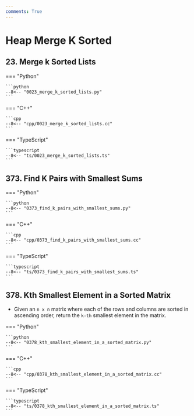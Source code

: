 ```yaml
---
comments: True
---
```


# Heap Merge K Sorted

## 23. Merge k Sorted Lists

=== "Python"

    ```python
    --8<-- "0023_merge_k_sorted_lists.py"
    ```

=== "C++"

    ```cpp
    --8<-- "cpp/0023_merge_k_sorted_lists.cc"
    ```

=== "TypeScript"

    ```typescript
    --8<-- "ts/0023_merge_k_sorted_lists.ts"
    ```

## 373. Find K Pairs with Smallest Sums

=== "Python"

    ```python
    --8<-- "0373_find_k_pairs_with_smallest_sums.py"
    ```

=== "C++"

    ```cpp
    --8<-- "cpp/0373_find_k_pairs_with_smallest_sums.cc"
    ```

=== "TypeScript"

    ```typescript
    --8<-- "ts/0373_find_k_pairs_with_smallest_sums.ts"
    ```

## 378. Kth Smallest Element in a Sorted Matrix

-   Given an `n x n` matrix where each of the rows and columns are sorted in ascending order, return the `k-th` smallest element in the matrix.

=== "Python"

    ```python
    --8<-- "0378_kth_smallest_element_in_a_sorted_matrix.py"
    ```

=== "C++"

    ```cpp
    --8<-- "cpp/0378_kth_smallest_element_in_a_sorted_matrix.cc"
    ```

=== "TypeScript"

    ```typescript
    --8<-- "ts/0378_kth_smallest_element_in_a_sorted_matrix.ts"
    ```
